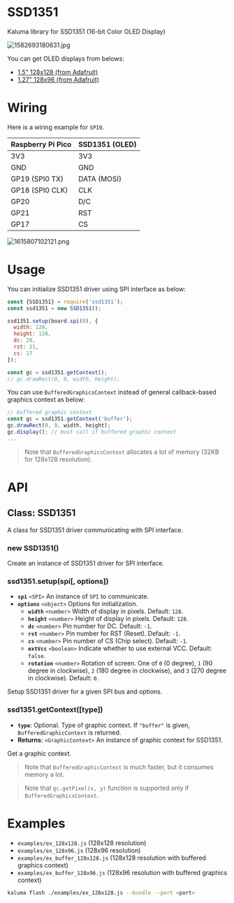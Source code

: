 # SSD1351

Kaluma library for SSD1351 (16-bit Color OLED Display)

![1582693180631.jpg](/api/projects/niklauslee/ssd1351/photos/1582693180631.jpg)

You can get OLED displays from belows:

- [1.5" 128x128 (from Adafruit)](https://www.adafruit.com/product/1431)
- [1.27" 128x96 (from Adafruit)](https://www.adafruit.com/product/1673)

# Wiring

Here is a wiring example for `SPI0`.

| Raspberry Pi Pico | SSD1351 (OLED) |
| ----------------- | -------------- |
|3V3                | 3V3            |
|GND                | GND            |
|GP19 (SPI0 TX)     | DATA (MOSI)    |
|GP18 (SPI0 CLK)    | CLK            |
|GP20               | D/C            |
|GP21               | RST            |
|GP17               | CS             |

![1615807102121.png](/api/projects/niklauslee/ssd1351/photos/1615807102121.png)

# Usage

You can initialize SSD1351 driver using SPI interface as below:

```js
const {SSD1351} = require('ssd1351');
const ssd1351 = new SSD1351();

ssd1351.setup(board.spi(0), {
  width: 128,
  height: 128,
  dc: 20,
  rst: 21,
  cs: 17  
});

const gc = ssd1351.getContext();
// gc.drawRect(0, 0, width, height);
```

You can use `BufferedGraphicsContext` instead of general callback-based graphics context as below:

```js
// buffered graphic context
const gc = ssd1351.getContext('buffer');
gc.drawRect(0, 0, width, height);
gc.display(); // must call if buffered graphic context
...
```

> Note that `BufferedGraphicsContext` allocates a lot of memory (32KB for 128x128 resolution).

# API

## Class: SSD1351

A class for SSD1351 driver communicating with SPI interface.

### new SSD1351()

Create an instance of SSD1351 driver for SPI interface.

### ssd1351.setup(spi[, options])

- **`spi`** `<SPI>` An instance of `SPI` to communicate.
- **`options`** `<object>` Options for initialization.
  - **`width`** `<number>` Width of display in pixels. Default: `128`.
  - **`height`** `<number>` Height of display in pixels. Default: `128`.
  - **`dc`** `<number>` Pin number for DC. Default: `-1`.
  - **`rst`** `<number>` Pin number for RST (Reset). Default: `-1`.
  - **`cs`** `<number>` Pin number of CS (Chip select). Default: `-1`.
  - **`extVcc`** `<boolean>` Indicate whether to use external VCC. Default: `false`.
  - **`rotation`** `<number>` Rotation of screen. One of `0` (0 degree), `1` (90 degree in clockwise), `2` (180 degree in clockwise), and `3` (270 degree in clockwise). Default: `0`.

Setup SSD1351 driver for a given SPI bus and options.

### ssd1351.getContext([type])

- **`type`**: Optional. Type of graphic context. If `"buffer"` is given, `BufferedGraphicContext` is returned.
- **Returns**: `<GraphicContext>` An instance of graphic context for SSD1351.

Get a graphic context.

> Note that `BufferedGraphicContext` is much faster, but it consumes memory a lot.

> Note that `gc.getPixel(x, y)` function is supported only if `BufferedGraphicsContext`.

# Examples

* `examples/ex_128x128.js` (128x128 resolution)
* `examples/ex_128x96.js` (128x96 resolution)
* `examples/ex_buffer_128x128.js` (128x128 resolution with buffered graphics context)
* `examples/ex_buffer_128x96.js` (128x96 resolution with buffered graphics context)


```sh
kaluma flash ./examples/ex_128x128.js --bundle --port <port>
```
